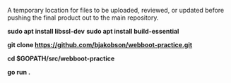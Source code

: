 A temporary location for files to be uploaded, reviewed, or updated before pushing the final product out to the main repository.

**sudo apt install libssl-dev**
**sudo apt install build-essential**

**git clone https://github.com/bjakobson/webboot-practice.git**

**cd $GOPATH/src/webboot-practice**

**go run .**


